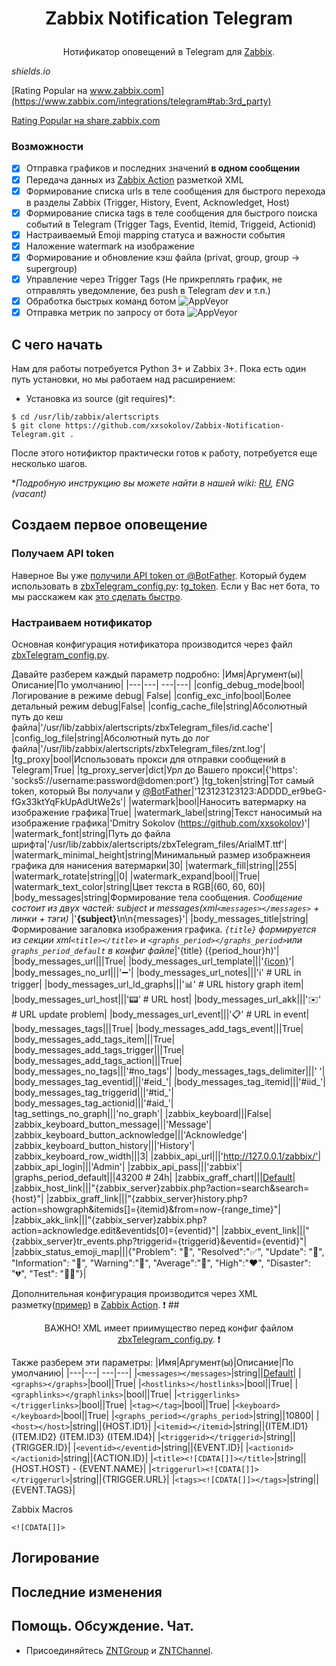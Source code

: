 # <p align="center">Zabbix Notification Telegram

<p align="center">Нотификатор оповещений в Telegram для <a href="https://www.zabbix.com/features#notification">Zabbix</a>.

_shields.io_

[Rating Popular на www.zabbix.com](https://www.zabbix.com/integrations/telegram#tab:3rd_party)

[Rating Popular на share.zabbix.com](https://share.zabbix.com/zabbix-tools-and-utilities/cat-notifications/zabbix-notification-telegram)

### Возможности
- [x] Отправка графиков и последних значений **в одном сообщении**
- [x] Передача данных из [Zabbix Action](https://www.zabbix.com/documentation/current/manual/config/notifications/action) разметкой XML 
- [x] Формирование списка urls в теле сообщения для быстрого перехода в разделы Zabbix (Trigger, History, Event, Acknowledget, Host)
- [x] Формирование списка tags в теле сообщения для быстрого поиска событий в Telegram (Trigger Tags, Eventid, Itemid, Triggeid, Actionid)
- [x] Настраиваемый Emoji mapping статуса и важности события
- [x] Наложение watermark на изображение
- [x] Формирование и обновление кэш файла (privat, group, group -> supergroup)
- [x] Управление через Trigger Tags (Не прикреплять график, не отправлять уведомление, без push в Telegram *dev* и т.п.)
- [x] Обработка быстрых команд ботом <img alt="AppVeyor" src="https://img.shields.io/static/v1?label=status&message=beta&color=yellow?logo=appveyor">
- [x] Отправка метрик по запросу от бота <img alt="AppVeyor" src="https://img.shields.io/static/v1?label=status&message=beta&color=yellow?logo=appveyor">

## С чего начать
Нам для работы потребуется Python 3+ и Zabbix 3+. Пока есть один путь установки, но мы работаем над расширением:
* Установка из source (git requires)*:
```
$ cd /usr/lib/zabbix/alertscripts
$ git clone https://github.com/xxsokolov/Zabbix-Notification-Telegram.git .
```
После этого нотификтор практически готов к работу, потребуется еще несколько шагов.

**Подробную инструкцию вы можете найти в нашей wiki: [RU](https://github.com/xxsokolov/Zabbix-Notification-Telegram/wiki/Установка-нотификатора-Zabbix-Notification-Telegram), ENG (vacant)*


## Создаем первое оповещение
### Получаем API token

Наверное Вы уже [получили API token от @BotFather](https://core.telegram.org/bots#botfather). Который будем использовать в [zbxTelegram_config.py](https://github.com/xxsokolov/Zabbix-Notification-Telegram/blob/master/zbxTelegram_config.example.py): [tg_token](https://github.com/xxsokolov/Zabbix-Notification-Telegram/blob/master/zbxTelegram_config.example.py#L19).
Если у Вас нет бота, то мы расскажем как [это сделать быстро](https://github.com/xxsokolov/Zabbix-Notification-Telegram/wiki/Регистрация-нового-бота-в-Telegram).

### Настраиваем нотификатор

Основная конфигурация нотификатора производится через файл [zbxTelegram_config.py](https://github.com/xxsokolov/Zabbix-Notification-Telegram/blob/master/zbxTelegram_config.example.py). 

Давайте разберем каждый параметр подробно:
|Имя|Аргумент(ы)|Описание|По умолчанию|
|---|---|  ---|---|
|config_debug_mode|bool|Логирование в режиме debug| False|
|config_exc_info|bool|Более детальный режим debug|False|
|config_cache_file|string|Абсолютный путь до кеш файла|'/usr/lib/zabbix/alertscripts/zbxTelegram_files/id.cache'|
|config_log_file|string|Абсолютный путь до лог файла|'/usr/lib/zabbix/alertscripts/zbxTelegram_files/znt.log'|
|tg_proxy|bool|Использовать прокси для отправки сообщений в Telegram|True|
|tg_proxy_server|dict|Урл до Вашего прокси|{'https': 'socks5://username:password@domen:port'}
|tg_token|string|Тот самый token, который Вы получали у [@BotFather](https://core.telegram.org/bots#botfather)|'123123123123:ADDDD_er9beG-fGx33ktYqFkUpAdUtWe2s'|
|watermark|bool|Наносить ватермарку на изображение графика|True|
|watermark_label|string|Текст наносимый на изображение графика|'Dmitry Sokolov (https://github.com/xxsokolov)'|
|watermark_font|string|Путь до файла шрифта|'/usr/lib/zabbix/alertscripts/zbxTelegram_files/ArialMT.ttf'|
|watermark_minimal_height|string|Минимальный размер изображнеия графика для нанисения ватермарки|30|
|watermark_fill|string||255|
|watermark_rotate|string||0|
|watermark_expand|bool||True|
|watermark_text_color|string|Цвет текста в RGB|(60, 60, 60)|
|body_messages|string|Формирование тела сообщения. *Сообщение состоит из двух частей: subject и messages(xml```<messages></messages>``` + линки + тэги)* |'<b>{subject}</b>\n\n{messages}'|
|body_messages_title|string|Формирование загаловка изображения графика.  *```{title}``` формируется из секции xml```<title></title>``` и ```<graphs_period></graphs_period>```или ```graphs_period_default``` в конфиг файле*|'{title} ({period_hour}h)'|
|body_messages_url|||True|
|body_messages_url_template|||'<a href="{url}">{icon}</a>'|
|body_messages_no_url|||'➖'|
|body_messages_url_notes|||'ℹ️'  # URL in trigger|
|body_messages_url_ld_graphs|||'📊'  # URL history graph item|
|body_messages_url_host|||'📟'  # URL host|
|body_messages_url_akk|||'✉️'  # URL update problem|
|body_messages_url_event|||'📋'  # URL in event|
|body_messages_tags|||True|
|body_messages_add_tags_event|||True|
|body_messages_add_tags_item|||True|
|body_messages_add_tags_trigger|||True|
|body_messages_add_tags_action|||True|
|body_messages_no_tags|||'#no_tags'|
|body_messages_tags_delimiter|||' '|
|body_messages_tag_eventid|||'#eid_'|
|body_messages_tag_itemid|||'#iid_'|
|body_messages_tag_triggerid|||'#tid_'|
|body_messages_tag_actionid|||'#aid_'|
|tag_settings_no_graph|||'no_graph'|
|zabbix_keyboard|||False|
|zabbix_keyboard_button_message|||'Message'|
|zabbix_keyboard_button_acknowledge|||'Acknowledge'|
|zabbix_keyboard_button_history|||'History'|
|zabbix_keyboard_row_width|||3|
|zabbix_api_url|||'http://127.0.0.1/zabbix/'|
|zabbix_api_login|||'Admin'|
|zabbix_api_pass|||'zabbix'|
|graphs_period_default|||43200  # 24h|
|zabbix_graff_chart|||[Default](https://github.com/xxsokolov/Zabbix-Notification-Telegram/blob/master/zbxTelegram_config.example.py#L65)|
|zabbix_host_link|||"{zabbix_server}zabbix.php?action=search&search={host}"|
|zabbix_graff_link|||"{zabbix_server}history.php?action=showgraph&itemids[]={itemid}&from=now-{range_time}"|
|zabbix_akk_link|||"{zabbix_server}zabbix.php?action=acknowledge.edit&eventids[0]={eventid}"|
|zabbix_event_link|||"{zabbix_server}tr_events.php?triggerid={triggerid}&eventid={eventid}"|
|zabbix_status_emoji_map|||{"Problem": "🚨", "Resolved":"✅", "Update": "🚧", "Information": "💙", "Warning":"💛", "Average":"🧡", "High":"❤️", "Disaster": "💔", "Test": "🚽💩"}|


Дополнительная конфигурация производится через XML разметку([пример](https://github.com/xxsokolov/Zabbix-Notification-Telegram/blob/master/actions.example)) в [Zabbix Action](https://www.zabbix.com/documentation/current/manual/config/notifications/action).
:exclamation: ## <p align="center">ВАЖНО! XML имеет приимущество перед конфиг файлом [zbxTelegram_config.py](https://github.com/xxsokolov/Zabbix-Notification-Telegram/blob/master/zbxTelegram_config.example.py). :exclamation:


Также разберем эти параметры:
|Имя|Аргумент(ы)|Описание|По умолчанию|
|---|---|  ---|---|
|```<messages></messages>```|string||[Default](https://github.com/xxsokolov/Zabbix-Notification-Telegram/blob/master/actions.example#L4)|
|```<graphs></graphs>```|bool||True|
|```<hostlinks></hostlinks>```|bool||True|
|```<graphlinks></graphlinks>```|bool||True|
|```<triggerlinks></triggerlinks>```|bool||True|
|```<tag></tag>```|bool||True|
|```<keyboard></keyboard>```|bool||True|
|```<graphs_period></graphs_period>```|string||10800|
|```<host></host>```|string||{HOST.ID1}|
|```<itemid></itemid>```|string||{ITEM.ID1} {ITEM.ID2} {ITEM.ID3} {ITEM.ID4}|
|```<triggerid></triggerid>```|string||{TRIGGER.ID}|
|```<eventid></eventid>```|string||{EVENT.ID}|
|```<actionid></actionid>```|string||{ACTION.ID}|
|```<title><![CDATA[]]></title>```|string||{HOST.HOST} - {EVENT.NAME}|
|```<triggerurl><![CDATA[]]></triggerurl>```|string||{TRIGGER.URL}|
|```<tags><![CDATA[]]></tags>```|string||{EVENT.TAGS}|

Zabbix Macros

```<![CDATA[]]>```



## Логирование
## Последние изменения


## Помощь. Обсуждение. Чат.

* Присоединяйтесь [ZNTGroup](https://t.me/ZbxNTg) и [ZNTChannel](https://t.me/ZNTChannel).

